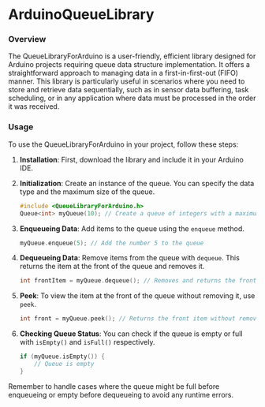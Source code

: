 # ArduinoQueueLibrary


### Overview
The QueueLibraryForArduino is a user-friendly, efficient library designed for Arduino projects requiring queue data structure implementation. It offers a straightforward approach to managing data in a first-in-first-out (FIFO) manner. This library is particularly useful in scenarios where you need to store and retrieve data sequentially, such as in sensor data buffering, task scheduling, or in any application where data must be processed in the order it was received.

### Usage
To use the QueueLibraryForArduino in your project, follow these steps:

1. **Installation**: First, download the library and include it in your Arduino IDE.

2. **Initialization**: Create an instance of the queue. You can specify the data type and the maximum size of the queue. 
   ```cpp
   #include <QueueLibraryForArduino.h>
   Queue<int> myQueue(10); // Create a queue of integers with a maximum size of 10
   ```

3. **Enqueueing Data**: Add items to the queue using the `enqueue` method.
   ```cpp
   myQueue.enqueue(5); // Add the number 5 to the queue
   ```

4. **Dequeueing Data**: Remove items from the queue with `dequeue`. This returns the item at the front of the queue and removes it.
   ```cpp
   int frontItem = myQueue.dequeue(); // Removes and returns the front item from the queue
   ```

5. **Peek**: To view the item at the front of the queue without removing it, use `peek`.
   ```cpp
   int front = myQueue.peek(); // Returns the front item without removing it
   ```

6. **Checking Queue Status**: You can check if the queue is empty or full with `isEmpty()` and `isFull()` respectively.
   ```cpp
   if (myQueue.isEmpty()) {
       // Queue is empty
   }
   ```

Remember to handle cases where the queue might be full before enqueueing or empty before dequeueing to avoid any runtime errors. 

